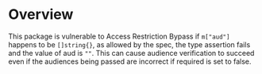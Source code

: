 # Overview

This package is vulnerable to Access Restriction Bypass if `m["aud"]` happens to be `[]string{}`, as allowed by the spec, the type assertion fails and the value of aud is `""`. This can cause audience verification to succeed even if the audiences being passed are incorrect if required is set to false.
